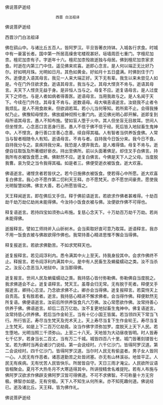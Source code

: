   佛说菩萨逝经  

                        　　西晋 白法祖译  

佛说菩萨逝经  

西晋沙门白法祖译  

佛在鹞山中。与诸比丘五百人。皆阿罗汉。平旦皆著衣持钵。入城各行求食。时城中有一豪富长者。国中第一所居高燥舍宅楼观甚好。垣墙周匝七重门。字檀尼加柰。檀尼加柰有子。字逝年十六。檀尼加柰殁故逝独与母居。佛到檀尼加柰家求食。时逝在内第三门中住。遥见佛来欢喜。逝即心念言。是人何以端正无比好乃尔。好如明月珠。光明如日月。其色如黄金。好如月十五日盛满。时佛到住于门外。逝便走入语其母言。我见一人来大端正好。天下无有辈。我生以来未尝见人如是。今在门外住欲求食。逝语其母言。我当与之。其母大悭贪不肯与。逝语其母言。夫天下人悭贪无益于身。是非恒人当与之。母复不应。逝复语母言。是人过度天下之师也。与是人者如病者得善医。逝语母言。当用我故与之。是人名闻于天下。今续在门外住。其母复不肯与。逝数语母。母大嗔恚语逝言。汝娆我不止者令我烦乱。是人不用食故来。但欲调若耳。若小儿当何等知。若所索不止。会得我捶杖乃止。佛豫知母悭贪。佛放威神彻照七重门内。逝见佛光明心即开解。逝即复到母所语其母言。愚人不知布施。譬如盲人堕于火中。其人但坐盲无目故耳。世间人但坐悭贪。心念恶口言恶身行恶。愚人不信于佛不信于经。死后皆入地狱畜生鬼神中。人不悭贪。身行善口言善心念善。续自得其福。人有智者当供养饭食佛。人常当与智者相随令人有知。逝语母言。不肯与者。自持我今日饭分来。我今日不食。自持我分与之。哀疾持我分来。我恐是人便弃我去。是人难得值。母复不肯与。逝便自往取饭及所著细好亵衣。持出至佛所。前以头面著佛足。却住叉手白佛言。持我所有衣被饭食愿上佛。佛默然不应。逝复白佛言。今佛是天下人之父母。当度脱我曹。哀为受之当令我得其福。如是者三。佛便受逝衣被饭食。逝大欢喜。  

佛语逝言。诸悭贪者若皆伏之。若今日施佛衣被饭食。使若得心中所愿。逝大欢喜复白佛言。我心亦不愿作第二忉利天王释。亦不愿梵天。亦不愿世间豪贵。愿使我光明智慧如佛。佛言大善。若心所愿皆得之。  

天王释闻逝言。即在佛后叉手住。释于佛前语逝言。若欲求作佛者甚难得。十劫百劫千劫万劫亿劫尚未能得佛。今汝持小饭食衣被与佛。汝便欲作佛不可得也。  

释复语逝言。若持四宝如须弥山布施。复慈心念天下。十万劫百万劫千万劫。若尚未能得佛。  

逝报释言。譬如工师持斧入山斫树木。会当索取好直可意乃取耳。逝语释言。我亦不用一饭食衣被与佛故欲得作佛也。我常持善心精进思惟不懈会当得佛。  

释复报逝言。若欲求佛勤苦。不如求梵释天也。  

逝复报释言。若见阎浮利内。悉令满其中火上至天。持我身投其中。会求作佛终不止。释报言。若令阎浮利内满其中火。是中有人民畜生及蜎蜚蠕动之类。汝不当杀之。汝反心念恶当入地狱中。汝当那得佛。  

逝复报言。世间人民及蜎蜚蠕动之类。我持慈心皆付弥勒佛。弥勒佛自当度脱之。我求佛道会不止。逝复语释言。梵天王。虽尊会归无常。无有脱于死者。释便叉手报逝言。卿持心志坚。乃念欲求佛不止。卿亦会当得佛。逝复报释言。若莫恃天上自贡高。复有胜若者。逝言。我持慈心精进不懈求佛者。会当得作佛。释便默然无所复语。佛便语逝言。汝前后所供养饭食凡六万佛。汝心常愿欲作佛。汝常持善心供养于佛。佛语逝言。却后二百万亿劫。汝不复更地狱畜生鬼神中。佛复语逝言。汝常持慈心供养佛。若后当作金轮王。当有十亿小国王皆属。若当领四天下常当飞行。所行皆正。寿尽当生梵天及兜术天上。天上寿尽当复下生作金轮王。寿尽当复上生梵天。如是上下二百万亿劫竟。汝当作佛字须弥加罗。度脱天上天下人民。若生堕地。光明当照三千须弥山。上至二十八天。天地皆为大动昼夜皆明。时人皆寿七千亿岁。若身当长二百丈。当有万二千城。城皆四百八十里。城门皆著刻镂皆七宝。若为佛时当再会诸沙门说经。第一会说经时。六千亿沙门。皆得阿罗汉道。第二会说经时。四千亿沙门。皆得阿罗汉道。当尔时人民无有偷盗者。男子女人皆同一心。人民无有作恶者。诸恶道勤苦之处皆闭塞。亦无有山林溪谷。地皆平正。人民无有疾病。无有忧苦人民皆快乐。所居皆自守。天日三雨才淹尘。人民欲所议语皆相聚会。夏月不大热冬月不大寒适得其中。所讲授精舍名难提陀。若有人布施与佛阿罗汉欲求作佛辟支佛阿罗汉皆可得佛道。不可不求佛智。不可称量十方无穷极。佛智亦如是。无有穷极。天下人不知生从何所来。亦不知死趣何道。佛说经已。逝及诸比丘。天王释。皆为佛作礼。  

佛说菩萨逝经  
